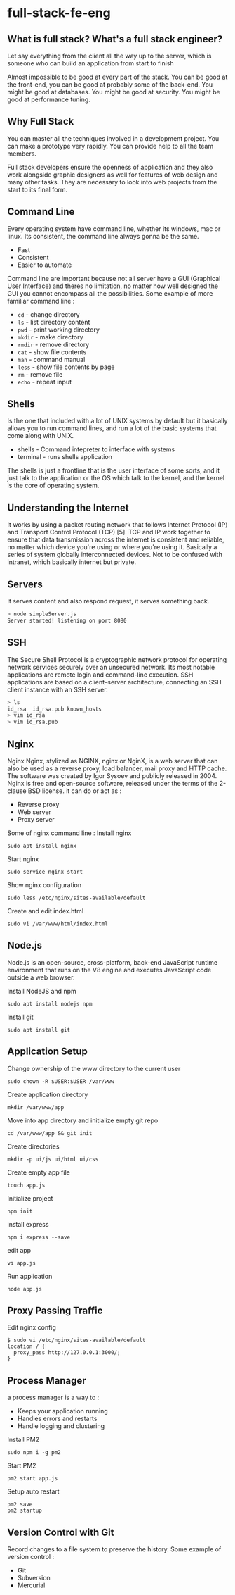 # full-stack-fe-eng

## What is full stack? What's a full stack engineer?

Let say everything from the client all the way up to the server, which is someone who can build an application from start to finish

Almost impossible to be good at every part of the stack. You can be good at the front-end, you can be good at probably some of the back-end. You might be good at databases. You might be good at security. You might be good at performance tuning.

## Why Full Stack

You can master all the techniques involved in a development project. You can make a prototype very rapidly. You can provide help to all the team members.

Full stack developers ensure the openness of application and they also work alongside graphic designers as well for features of web design and many other tasks. They are necessary to look into web projects from the start to its final form.

## Command Line

Every operating system have command line, whether its windows, mac or linux. Its consistent, the command line always gonna be the same.

- Fast
- Consistent
- Easier to automate

Command line are important because not all server have a GUI (Graphical User Interface) and theres no limitation, no matter how well designed the GUI you cannot encompass all the possibilities. Some example of more familiar command line :

- `cd` - change directory
- `ls` - list directory content
- `pwd` - print working directory
- `mkdir` - make directory
- `rmdir` - remove directory
- `cat` - show file contents
- `man` - command manual
- `less` - show file contents by page
- `rm` - remove file
- `echo` - repeat input

## Shells

Is the one that included with a lot of UNIX systems by default but it basically allows you to run command lines, and run a lot of the basic systems that come along with UNIX.

- shells - Command intepreter to interface with systems
- terminal - runs shells application

The shells is just a frontline that is the user interface of some sorts, and it just talk to the application or the OS which talk to the kernel, and the kernel is the core of operating system.

## Understanding the Internet

It works by using a packet routing network that follows Internet Protocol (IP) and Transport Control Protocol (TCP) [5]. TCP and IP work together to ensure that data transmission across the internet is consistent and reliable, no matter which device you're using or where you're using it. Basically a series of system globally interconnected devices. Not to be confused with intranet, which basically internet but private.

## Servers

It serves content and also respond request, it serves something back.

```sh
> node simpleServer.js 
Server started! listening on port 8080
```

## SSH

The Secure Shell Protocol is a cryptographic network protocol for operating network services securely over an unsecured network. Its most notable applications are remote login and command-line execution. SSH applications are based on a client–server architecture, connecting an SSH client instance with an SSH server.

```sh
> ls
id_rsa  id_rsa.pub known_hosts
> vim id_rsa
> vim id_rsa.pub
```

## Nginx

Nginx
Nginx, stylized as NGINX, nginx or NginX, is a web server that can also be used as a reverse proxy, load balancer, mail proxy and HTTP cache. The software was created by Igor Sysoev and publicly released in 2004. Nginx is free and open-source software, released under the terms of the 2-clause BSD license. it can do or act as :

- Reverse proxy
- Web server
- Proxy server

Some of nginx command line :
Install nginx

```
sudo apt install nginx
```

Start nginx

```
sudo service nginx start
```

Show nginx configuration

```
sudo less /etc/nginx/sites-available/default
```

Create and edit index.html

```
sudo vi /var/www/html/index.html
```

## Node.js

Node.js is an open-source, cross-platform, back-end JavaScript runtime environment that runs on the V8 engine and executes JavaScript code outside a web browser.

Install NodeJS and npm

```
sudo apt install nodejs npm
```

Install git

```
sudo apt install git
```

## Application Setup

Change ownership of the www directory to the current user

```
sudo chown -R $USER:$USER /var/www
```

Create application directory

```
mkdir /var/www/app
```

Move into app directory and initialize empty git repo

```
cd /var/www/app && git init
```

Create directories

```
mkdir -p ui/js ui/html ui/css
```

Create empty app file

```
touch app.js
```

Initialize project

```
npm init
```

install express

```
npm i express --save
```

edit app

```
vi app.js
```

Run application

```
node app.js
```

## Proxy Passing Traffic

Edit nginx config

```
$ sudo vi /etc/nginx/sites-available/default
location / {
  proxy_pass http://127.0.0.1:3000/;
}
```

## Process Manager

a process manager is a way to :

- Keeps your application running
- Handles errors and restarts
- Handle logging and clustering

Install PM2

```
sudo npm i -g pm2
```

Start PM2

```
pm2 start app.js
```

Setup auto restart

```
pm2 save
pm2 startup
```

## Version Control with Git

Record changes to a file system to preserve the history. Some example of version control :

- Git
- Subversion
- Mercurial

